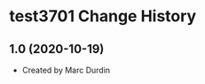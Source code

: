 test3701 Change History
====================

1.0 (2020-10-19)
----------------
* Created by Marc Durdin
